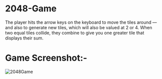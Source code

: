 # 2048-Game

The player hits the arrow keys on the keyboard to move the tiles around — and also to generate new tiles, which will also be valued at 2 or 4. 
When two equal tiles collide, they combine to give you one greater tile that displays their sum.

# Game Screenshot:- 
![2048Game](https://github.com/hemalb12/2048-Game/assets/60689313/e3dc295e-cf94-4e0b-820c-19bf90b6820f)
